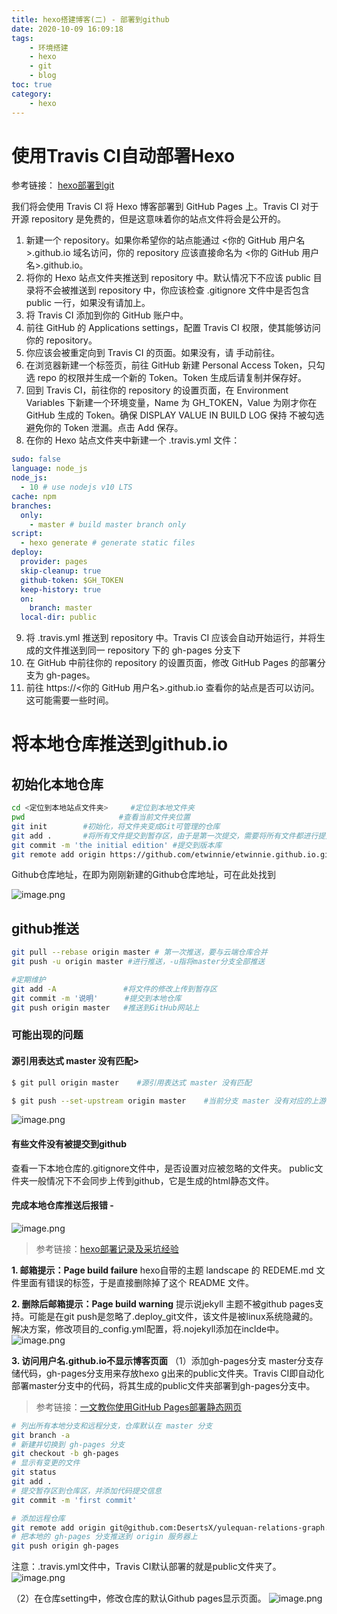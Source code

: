 ```yaml
---
title: hexo搭建博客(二) - 部署到github
date: 2020-10-09 16:09:18
tags:
    - 环境搭建
    - hexo
    - git
    - blog
toc: true
category: 
    - hexo
---
```

# 使用Travis CI自动部署Hexo
参考链接：
[hexo部署到git](https://hexo.io/zh-cn/docs/github-pages)

我们将会使用 Travis CI 将 Hexo 博客部署到 GitHub Pages 上。Travis CI 对于开源 repository 是免费的，但是这意味着你的站点文件将会是公开的。
<!--more-->

1. 新建一个 repository。如果你希望你的站点能通过 <你的 GitHub 用户名>.github.io 域名访问，你的 repository 应该直接命名为 <你的 GitHub 用户名>.github.io。
2. 将你的 Hexo 站点文件夹推送到 repository 中。默认情况下不应该 public 目录将不会被推送到 repository 中，你应该检查 .gitignore 文件中是否包含 public 一行，如果没有请加上。
3. 将 Travis CI 添加到你的 GitHub 账户中。
4. 前往 GitHub 的 Applications settings，配置 Travis CI 权限，使其能够访问你的 repository。
5. 你应该会被重定向到 Travis CI 的页面。如果没有，请 手动前往。
6. 在浏览器新建一个标签页，前往 GitHub 新建 Personal Access Token，只勾选 repo 的权限并生成一个新的 Token。Token 生成后请复制并保存好。
7. 回到 Travis CI，前往你的 repository 的设置页面，在 Environment Variables 下新建一个环境变量，Name 为 GH_TOKEN，Value 为刚才你在 GitHub 生成的 Token。确保 DISPLAY VALUE IN BUILD LOG 保持 不被勾选 避免你的 Token 泄漏。点击 Add 保存。
8. 在你的 Hexo 站点文件夹中新建一个 .travis.yml 文件：

```yaml
sudo: false
language: node_js
node_js:
  - 10 # use nodejs v10 LTS
cache: npm
branches:
  only:
    - master # build master branch only
script:
  - hexo generate # generate static files
deploy:
  provider: pages
  skip-cleanup: true
  github-token: $GH_TOKEN
  keep-history: true
  on:
    branch: master
  local-dir: public
```
9. 将 .travis.yml 推送到 repository 中。Travis CI 应该会自动开始运行，并将生成的文件推送到同一 repository 下的 gh-pages 分支下
10. 在 GitHub 中前往你的 repository 的设置页面，修改 GitHub Pages 的部署分支为 gh-pages。
11. 前往 https://<你的 GitHub 用户名>.github.io 查看你的站点是否可以访问。这可能需要一些时间。

# 将本地仓库推送到github.io
## 初始化本地仓库
```bash
cd <定位到本地站点文件夹>     #定位到本地文件夹
pwd                     #查看当前文件夹位置
git init        #初始化，将文件夹变成Git可管理的仓库
git add .       #将所有文件提交到暂存区，由于是第一次提交，需要将所有文件都进行提交，如果一个一个的提交太麻烦，通过. 命令可以将所有文件都进行提交。
git commit -m 'the initial edition' #提交到版本库
git remote add origin https://github.com/etwinnie/etwinnie.github.io.git #将本地仓库与Github仓库关联
```
Github仓库地址，在即为刚刚新建的Github仓库地址，可在此处找到

![image.png](https://i.loli.net/2020/10/10/CjdOv7ZBeFEtzgr.png)

## github推送
```bash
git pull --rebase origin master # 第一次推送，要与云端仓库合并
git push -u origin master #进行推送，-u指将master分支全部推送
```

```bash
#定期维护
git add -A               #将文件的修改上传到暂存区
git commit -m '说明'      #提交到本地仓库
git push origin master   #推送到GitHub网站上
```

### 可能出现的问题
#### 源引用表达式 master 没有匹配> 

```bash
$ git pull origin master    #源引用表达式 master 没有匹配

$ git push --set-upstream origin master    #当前分支 master 没有对应的上游分支
```
![image.png](https://cdn.nlark.com/yuque/0/2020/png/268532/1602158629415-5ed75d91-0d7c-443b-a1e5-558a86e8e6ed.png
)

#### 有些文件没有被提交到github
查看一下本地仓库的.gitignore文件中，是否设置对应被忽略的文件夹。
public文件夹一般情况下不会同步上传到github，它是生成的html静态文件。

#### 完成本地仓库推送后报错 - 
![image.png](https://i.loli.net/2020/10/09/3dOR6leFY2GEzTy.png)
> 参考链接：[hexo部署记录及采坑经验](https://blog.csdn.net/LSH_Blog/article/details/105208743)

**1. 邮箱提示：Page build failure**
hexo自带的主题 landscape 的 REDEME.md 文件里面有错误的标签，于是直接删除掉了这个 README 文件。

**2. 删除后邮箱提示：Page build warning**
提示说jekyll 主题不被github pages支持。可能是在git push是忽略了.deploy_git文件，该文件是被linux系统隐藏的。解决方案，修改项目的_config.yml配置，将.nojekyll添加在inclde中。
![image.png](https://i.loli.net/2020/10/09/UVWHZmKzXJtBk6v.png)

**3. 访问用户名.github.io不显示博客页面**
（1）添加gh-pages分支
master分支存储代码，gh-pages分支用来存放hexo g出来的public文件夹。Travis CI即自动化部署master分支中的代码，将其生成的public文件夹部署到gh-pages分支中。
> 参考链接：[一文教你使用GitHub Pages部署静态网页](https://zhuanlan.zhihu.com/p/69592043)

```bash
# 列出所有本地分支和远程分支，仓库默认在 master 分支
git branch -a
# 新建并切换到 gh-pages 分支
git checkout -b gh-pages
# 显示有变更的文件
git status
git add .
# 提交暂存区到仓库区，并添加代码提交信息
git commit -m 'first commit'

# 添加远程仓库
git remote add origin git@github.com:DesertsX/yulequan-relations-graph.git
# 把本地的 gh-pages 分支推送到 origin 服务器上
git push origin gh-pages
```
注意：.travis.yml文件中，Travis CI默认部署的就是public文件夹了。
![image.png](https://i.loli.net/2020/10/09/nbaT2pUdDY8XjwH.png)

（2）在仓库setting中，修改仓库的默认Github pages显示页面。
![image.png](https://i.loli.net/2020/10/09/Qt6JZvpImjM8seW.png)

